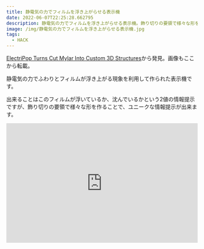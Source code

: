 ```yaml
---
title: 静電気の力でフィルムを浮き上がらせる表示機
date: 2022-06-07T22:25:28.662795
description: 静電気の力でフィルムを浮き上がらせる表示機。飾り切りの要領で様々な形を表現できる
image: /img/静電気の力でフィルムを浮き上がらせる表示機.jpg
tags:
  - HACK
---
```

[ElectriPop Turns Cut Mylar Into Custom 3D Structures](https://hackaday.com/2022/05/06/electripop-turns-cut-mylar-into-custom-3d-structures/)から発見。画像もここから転載。

静電気の力でふわりとフィルムが浮き上がる現象を利用して作られた表示機です。

出来ることはこのフィルムが浮いているか、沈んでいるかという2値の情報提示ですが、飾り切りの要領で様々な形を作ることで、ユニークな情報提示が出来ます。


<iframe width="100%" height="315" src="https://www.youtube.com/embed/XupMCugYGiQ" title="YouTube video player" frameborder="0" allow="accelerometer; autoplay; clipboard-write; encrypted-media; gyroscope; picture-in-picture" allowfullscreen></iframe>

